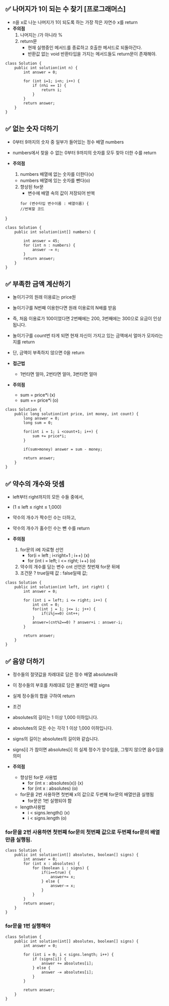## ✅ 나머지가 1이 되는 수 찾기 [프로그래머스]
- n을 x로 나눈 나머지가 1이 되도록 하는 가장 작은 자연수 x를 return
- **주의점**
    1. 나머지는 /가 아니라 %
    2. return문
        - 현재 실행중인 메서드를 종료하고 호출한 메서드로 되돌아간다.
        - 반환값 없는 void 반환타입을 가지는 메서드들도 return문이 존재해야.
```
class Solution {
    public int solution(int n) {
        int answer = 0;
        
        for (int i=1; i<n; i++) {
            if (n%i == 1) {
                return i;
            } 
        }
        return answer;
    }
}
```

## ✅ 없는 숫자 더하기
- 0부터 9까지의 숫자 중 일부가 들어있는 정수 배열 numbers
- numbers에서 찾을 수 없는 0부터 9까지의 숫자를 모두 찾아 더한 수를 return 

- **주의점**
    1. numbers 배열에 없는 숫자를 더한다(x)
    - numbers 배열에 있는 숫자를 뺀다(o) 
    2. 향상된 for문
        - 변수에 배열 속의 값이 저장되어 반복
        ```
        for (변수타입 변수이름 : 배열이름) {
        //반복할 코드
        ```
}
```
class Solution {
    public int solution(int[] numbers) {
        
        int answer = 45;
        for (int n : numbers) {
            answer -= n;
        }
        return answer;
    }
}
```

## ✅ 부족한 금액 계산하기
- 놀이기구의 원래 이용료는 price원 
- 놀이기구를 N번째 이용한다면 원래 이용료의 N배를 받음 
- 즉, 처음 이용료가 100이었다면 2번째에는 200, 3번째에는 300으로 요금이 인상됩니다.
- 놀이기구를 count번 타게 되면 현재 자신이 가지고 있는 금액에서 얼마가 모자라는지를 return 
- 단, 금액이 부족하지 않으면 0을 return 

- **접근법**
    - 1번타면 얼마, 2번타면 얼마, 3번타면 얼마
- **주의점**
    - sum = price*i (x)
    - sum += price*i (o)

```
class Solution {
    public long solution(int price, int money, int count) {
        long answer = 0;
        long sum = 0;
        
        for(int i = 1; i <count+1; i++) {
            sum += price*i;
        }
        
        if(sum>money) answer = sum - money;

        return answer;
    }
}
```

## ✅ 약수의 개수와 덧셈
- left부터 right까지의 모든 수들 중에서, 
- (1 ≤ left ≤ right ≤ 1,000)
- 약수의 개수가 짝수인 수는 더하고, 
- 약수의 개수가 홀수인 수는 뺀 수를 return 

- **주의점**
    1. for문의 i에 자료형 선언
        - for(i = left ; i<right+1 ; i++) (x)
        - for (int i = left; i <= right; i++) (o)
    2. 약수의 개수를 담는 변수 cnt 선언은 첫번재 for문 뒤에
    3. 조건문 ? true일때 값 : false일때 값;

```
class Solution {
    public int solution(int left, int right) {
        int answer = 0;
        
        for (int i = left; i <= right; i++) {
            int cnt = 0;
            for(int j = 1; j<= i; j++) {
                if(i%j==0) cnt++;
            }
            answer=(cnt%2==0) ? answer+i : answer-i;
        }
        
        return answer;
    }
}
```

## ✅ 음양 더하기
- 정수들의 절댓값을 차례대로 담은 정수 배열 absolutes와 
- 이 정수들의 부호를 차례대로 담은 불리언 배열 signs 
- 실제 정수들의 합을 구하여 return
- 조건
- absolutes의 길이는 1 이상 1,000 이하입니다.
- absolutes의 모든 수는 각각 1 이상 1,000 이하입니다.
- signs의 길이는 absolutes의 길이와 같습니다.
- signs[i] 가 참이면 absolutes[i] 의 실제 정수가 양수임을, 그렇지 않으면 음수임을 의미

- **주의점**
    - 향상된 for문 사용법
        - for (int x : absolutes(x)) (x)
        - for (int x : absolutes) (o)
    - for문을 2번 사용하면 첫번째 x의 값으로 두번째 for문의 배열만큼 실행됨
        - for문은 1번 실행되야 함
    - length사용법
        - i < signs.length() (x)
        - i < signs.length   (o)
### for문을 2번 사용하면 첫번째 for문의 첫번째 값으로 두번째 for문의 배열만큼 실행됨.
```
class Solution {
    public int solution(int[] absolutes, boolean[] signs) {
        int answer = 0;
        for (int x : absolutes) {
            for (boolean i : signs) {
                if(i==true) {
                    answer+= x;
                } else {
                    answer-= x;
                }
            }
        }
        return answer;
    }
}
```
### for문을 1번 실행해야

```
class Solution {
    public int solution(int[] absolutes, boolean[] signs) {
        int answer = 0;
        
        for (int i = 0; i < signs.length; i++) {
            if (signs[i]) {
                answer += absolutes[i];
            } else {
                answer -= absolutes[i];
            }
        }
        
        return answer;
    }
}
```
